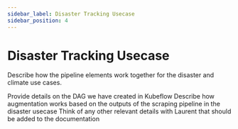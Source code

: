 ```yaml
---
sidebar_label: Disaster Tracking Usecase
sidebar_position: 4
---
```


# Disaster Tracking Usecase

Describe how the pipeline elements work together for the disaster and climate use cases.

Provide details on the DAG we have created in Kubeflow
Describe how augmentation works based on the outputs of the scraping pipeline in the disaster usecase
Think of any other relevant details with Laurent that should be added to the documentation